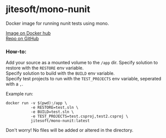 # jitesoft/mono-nunit
Docker image for running nunit tests using mono.

[Image on Docker hub](https://hub.docker.com/r/jitesoft/mono-nunit/)  
[Repo on GitHub](https://github.com/Johannestegner/docker-mono-nunit)  

### How-to:

Add your source as a mounted volume to the `/app` dir. 
Specify solution to restore with the `RESTORE` env variable.  
Specify solution to build with the `BUILD` env variable.  
Specify test projects to run with the `TEST_PROJECTS` env variable, seperated with a `,`.  
  
Example run:  
```
docker run -v $(pwd):/app \
           -e RESTORE=test.sln \
           -e BUILD=test.sln \
           -e TEST_PROJECTS=test.csproj,test2.csproj \ 
           jitesoft/mono-nunit:latest
```
  
Don't worry! No files will be added or altered in the directory.
